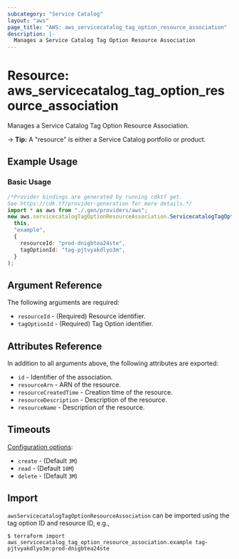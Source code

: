 ```yaml
---
subcategory: "Service Catalog"
layout: "aws"
page_title: "AWS: aws_servicecatalog_tag_option_resource_association"
description: |-
  Manages a Service Catalog Tag Option Resource Association
---
```


# Resource: aws\_servicecatalog\_tag\_option\_resource\_association

Manages a Service Catalog Tag Option Resource Association.

\-> **Tip:** A "resource" is either a Service Catalog portfolio or product.

## Example Usage

### Basic Usage

```typescript
/*Provider bindings are generated by running cdktf get.
See https://cdk.tf/provider-generation for more details.*/
import * as aws from "./.gen/providers/aws";
new aws.servicecatalogTagOptionResourceAssociation.ServicecatalogTagOptionResourceAssociation(
  this,
  "example",
  {
    resourceId: "prod-dnigbtea24ste",
    tagOptionId: "tag-pjtvyakdlyo3m",
  }
);

```

## Argument Reference

The following arguments are required:

* `resourceId` - (Required) Resource identifier.
* `tagOptionId` - (Required) Tag Option identifier.

## Attributes Reference

In addition to all arguments above, the following attributes are exported:

* `id` - Identifier of the association.
* `resourceArn` - ARN of the resource.
* `resourceCreatedTime` - Creation time of the resource.
* `resourceDescription` - Description of the resource.
* `resourceName` - Description of the resource.

## Timeouts

[Configuration options](https://developer.hashicorp.com/terraform/language/resources/syntax#operation-timeouts):

* `create` - (Default `3M`)
* `read` - (Default `10M`)
* `delete` - (Default `3M`)

## Import

`awsServicecatalogTagOptionResourceAssociation` can be imported using the tag option ID and resource ID, e.g.,

```console
$ terraform import aws_servicecatalog_tag_option_resource_association.example tag-pjtvyakdlyo3m:prod-dnigbtea24ste
```
